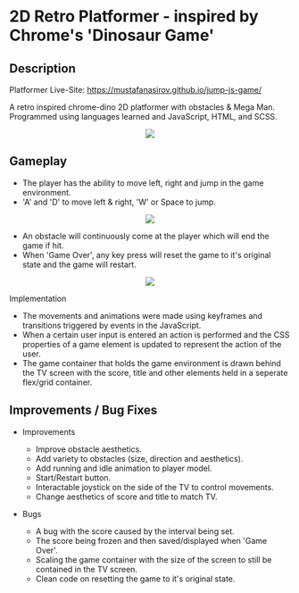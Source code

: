 # 2D Retro Platformer - inspired by Chrome's 'Dinosaur Game'

## Description
Platformer Live-Site: https://mustafanasirov.github.io/jump-js-game/

A retro inspired chrome-dino 2D platformer with obstacles & Mega Man. Programmed using languages learned and  JavaScript, HTML, and SCSS. 

<p align="center">
  <img src="https://user-images.githubusercontent.com/86935457/179026692-9fe5920a-3de5-434f-b23a-7e88303a6ef9.png">
</p>

## Gameplay
- The player has the ability to move left, right and jump in the game environment.
- 'A' and 'D' to move left & right, 'W' or Space to jump.

<p align="center">
 <img src="https://user-images.githubusercontent.com/86935457/179027774-d0b190f0-7789-424e-9922-30b26554b248.png">
</p>

- An obstacle will continuously come at the player which will end the game if hit.
- When 'Game Over', any key press will reset the game to it's original state and the game will restart.

<p align="center">
  <img src="https://user-images.githubusercontent.com/86935457/179027664-dc3f5dfe-00f7-49fc-adb9-8139d9b63844.png">
</p

## Implementation
- The movements and animations were made using keyframes and transitions triggered by events in the JavaScript. 
- When a certain user input is entered an action is performed and the CSS properties of a game element is updated to represent the action of the user.
- The game container that holds the game environment is drawn behind the TV screen with the score, title and other elements held in a seperate flex/grid container.

## Improvements / Bug Fixes
- Improvements
  - Improve obstacle aesthetics.
  - Add variety to obstacles (size, direction and aesthetics).
  - Add running and idle animation to player model.
  - Start/Restart button.
  - Interactable joystick on the side of the TV to control movements.
  - Change aesthetics of score and title to match TV.
  
- Bugs
  - A bug with the score caused by the interval being set.
  - The score being frozen and then saved/displayed when 'Game Over'.
  - Scaling the game container with the size of the screen to still be contained in the TV screen.
  - Clean code on resetting the game to it's original state.

 
